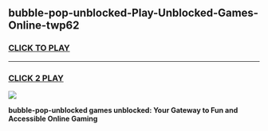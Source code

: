 
## bubble-pop-unblocked-Play-Unblocked-Games-Online-twp62
<h3>
<a href="https://premium76.site?title=bubble-pop-unblocked&ref=25A">CLICK TO PLAY</a></h3>
<hr>

<h3>
<a href="https://premium76.site?title=bubble-pop-unblocked&ref=25A">CLICK 2 PLAY</a>
  
</h3>

<a href="https://premium76.site?title=bubble-pop-unblocked&ref=25A"><img src="https://clearcache.store/games.png"></a>


**bubble-pop-unblocked games unblocked: Your Gateway to Fun and Accessible Online Gaming**
